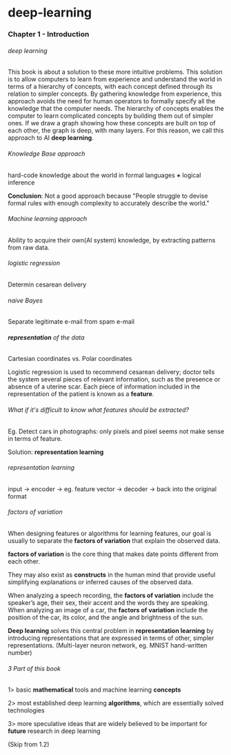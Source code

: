 # deep-learning

### Chapter 1 - Introduction

###### deep learning

This book is about a solution to these more intuitive problems. This solution is to allow computers to learn from experience and understand the world in terms of a hierarchy of concepts, with each concept defined through its relation to simpler concepts. By gathering knowledge from experience, this approach avoids the need for human operators to formally specify all the knowledge that the computer needs. The hierarchy of concepts enables the computer to learn complicated concepts by building them out of simpler ones. If we draw a graph showing how these concepts are built on top of each other, the graph is deep, with many layers. For this reason, we call this approach to AI **deep learning**.

###### Knowledge Base approach 

hard-code knowledge about the world in formal languages **+** logical inference

**Conclusion**: Not a good approach because "People struggle to devise formal rules with enough complexity to accurately describe the world."

###### Machine learning approach

Ability to acquire their own(AI system) knowledge, by extracting patterns from raw data.

###### logistic regression

Determin cesarean delivery

###### naive Bayes

Separate legitimate e-mail from spam e-mail

###### **representation** of the data

Cartesian coordinates vs. Polar coordinates

Logistic regression is used to recommend cesarean delivery; doctor tells the system several pieces of relevant information, such as the presence or absence of a uterine scar. Each piece of information included in the representation of the patient is known as a **feature**.

###### What if it's difficult to know what features should be extracted?

Eg. Detect cars in photographs: only pixels and pixel seems not make sense in terms of feature.

Solution: **representation learning**

###### representation learning

input -> encoder -> eg. feature vector -> decoder -> back into the original format

###### factors of variation

When designing features or algorithms for learning features, our goal is usually to separate the **factors of variation** that explain the observed data.

**factors of variation** is the core thing that makes date points different from each other.

They may also exist as **constructs** in the human mind that provide useful simplifying explanations or inferred causes of the observed data.

When analyzing a speech recording, the **factors of variation** include the speaker’s age, their sex, their accent and the words they are speaking. When analyzing an image of a car, the **factors of variation** include the position of the car, its color, and the angle and brightness of the sun.

**Deep learning** solves this central problem in **representation learning** by introducing representations that are expressed in terms of other, simpler representations. (Multi-layer neuron network, eg. MNIST hand-written number)

###### 3 Part of this book

1> basic **mathematical** tools and machine learning **concepts**

2> most established deep learning **algorithms**, which are essentially solved technologies

3> more speculative ideas that are widely believed to be important for **future** research in deep learning

(Skip from 1.2)
